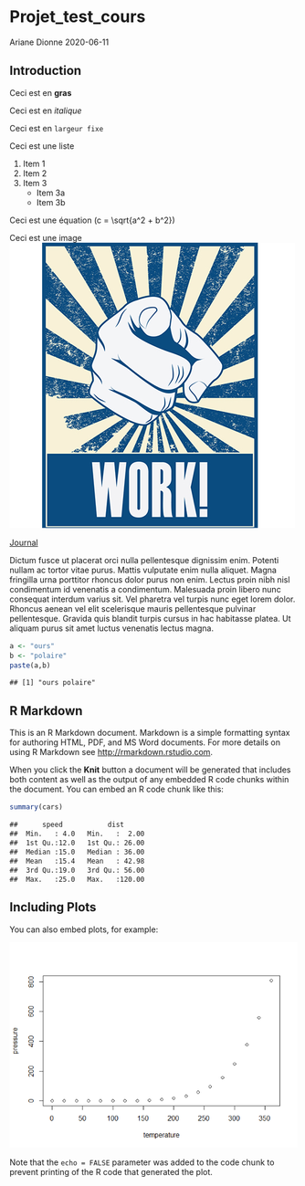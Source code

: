 Projet\_test\_cours
================
Ariane Dionne
2020-06-11

## Introduction

Ceci est en **gras**

Ceci est en *italique*

Ceci est en `largeur fixe`

Ceci est une liste

1.  Item 1
2.  Item 2
3.  Item 3
      - Item 3a
      - Item 3b

Ceci est une équation \(c = \sqrt{a^2 + b^2}\)

Ceci est une image ![nom de l’image](photos/work.jpg)

[Journal](www.ledevoir.com)

Dictum fusce ut placerat orci nulla pellentesque dignissim enim. Potenti
nullam ac tortor vitae purus. Mattis vulputate enim nulla aliquet. Magna
fringilla urna porttitor rhoncus dolor purus non enim. Lectus proin nibh
nisl condimentum id venenatis a condimentum. Malesuada proin libero nunc
consequat interdum varius sit. Vel pharetra vel turpis nunc eget lorem
dolor. Rhoncus aenean vel elit scelerisque mauris pellentesque pulvinar
pellentesque. Gravida quis blandit turpis cursus in hac habitasse
platea. Ut aliquam purus sit amet luctus venenatis lectus magna.

``` r
a <- "ours"
b <- "polaire"
paste(a,b)
```

    ## [1] "ours polaire"

## R Markdown

This is an R Markdown document. Markdown is a simple formatting syntax
for authoring HTML, PDF, and MS Word documents. For more details on
using R Markdown see <http://rmarkdown.rstudio.com>.

When you click the **Knit** button a document will be generated that
includes both content as well as the output of any embedded R code
chunks within the document. You can embed an R code chunk like this:

``` r
summary(cars)
```

    ##      speed           dist       
    ##  Min.   : 4.0   Min.   :  2.00  
    ##  1st Qu.:12.0   1st Qu.: 26.00  
    ##  Median :15.0   Median : 36.00  
    ##  Mean   :15.4   Mean   : 42.98  
    ##  3rd Qu.:19.0   3rd Qu.: 56.00  
    ##  Max.   :25.0   Max.   :120.00

## Including Plots

You can also embed plots, for example:

![](Test-markdown_files/figure-gfm/pressure-1.png)<!-- -->

Note that the `echo = FALSE` parameter was added to the code chunk to
prevent printing of the R code that generated the plot.
